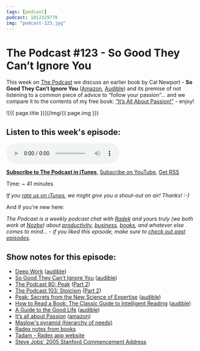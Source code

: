```yaml
---
tags: [podcast]
podcast: 1012329770
img: "podcast-123.jpg"
---
```


# The Podcast #123 - So Good They Can’t Ignore You

This week on [The Podcast][p] we discuss an earlier book by Cal Newport - **So Good They Can’t Ignore You** ([Amazon](https://www.amazon.com/dp/1455509124?tag=sliwinski-20), [Audible](https://www.audible.com/pd/B00995OX28?tag=sliwinski-20)) and its premise of not listening to a common piece of advice to “follow your passion”... and we compare it to the contents of my free book: [“It’s All About Passion!”](https://sliwinski.com/passion) - enjoy!

<!--More-->

![{{ page.title }}](/img/{{ page.img }})

## Listen to this week's episode:

<audio controls>
<source src="https://files.nozbe.com/podcast/123.mp3" type="audio/mpeg">
</audio>

**[Subscribe to The Podcast in iTunes][i]**, [Subscribe on YouTube][y], [Get RSS][rss]

Time: ~ 41 minutes

*If you [rate us on iTunes][i], we might give you a shout-out on air! Thanks! :-)*

And if you're new here:

*The Podcast is a weekly podcast chat with [Radek][r] and yours truly (we both work at [Nozbe][n]) about [productivity](/productivity), [business](/business), [books](/books), and whatever else comes to mind… - if you liked this episode, make sure to [check out past episodes](/podcast).*

## Show notes for this episode:

  * [Deep Work](https://www.amazon.com/Deep-Work-Focused-Success-Distracted/dp/1455586692/) ([audible](https://www.audible.com/pd/Business/Deep-Work-Audiobook/B01CYKTYNW))
  * [So Good They Can't Ignore You](https://www.amazon.com/Good-They-Cant-Ignore-You-ebook/dp/B01KFR64LQ/) ([audible](https://www.audible.com/pd/Business/So-Good-They-Cant-Ignore-You-Audiobook/B01LZ5KC7W/))
  * [The Podcast 80: Peak](/podcast-80) ([Part 2](/podcast-81))
  * [The Podcast 103: Stoicism](/podcast-103) ([Part 2](/podcast-104))
  * [Peak: Secrets from the New Science of Expertise](https://www.amazon.com/Peak-Secrets-New-Science-Expertise/dp/0544456238/) ([audible](http://www.audible.com/pd/Science-Technology/Peak-Audiobook/B01F4D6XKI/))
  * [How to Read a Book: The Classic Guide to Intelligent Reading](https://www.amazon.com/How-Read-Book-Intelligent-Touchstone/dp/0671212095/) ([audible](https://www.audible.com/pd/Self-Development/How-to-Read-a-Book-Audiobook/B003VW9J9M))
  * [A Guide to the Good Life](https://www.amazon.com/Guide-Good-Life-Ancient-Stoic/dp/0195374614?tag=radexio-20) ([audible](https://www.audible.com/pd/A-Guide-to-the-Good-Life-Audiobook/B00G6ZLMDC?tag=radexio-20))
  * [It’s all about Passion](https://sliwinski.com/passion/) ([amazon](https://www.amazon.com/Its-all-about-Passion-productivity-ebook/dp/B00KL524K8/))
  * [Maslow's pyramid (hierarchy of needs)](https://en.wikipedia.org/wiki/Maslow%27s_hierarchy_of_needs)
  * [Radex notes from books](http://radex.io/books/)
  * [Tadam - Radex app website](http://tadamapp.com/)
  * [Steve Jobs' 2005 Stanford Commencement Address](https://www.youtube.com/watch?v=UF8uR6Z6KLc)

[y]: https://michael.gratis/thepodcastyt
[rss]: https://thepodcast.fm/episodes?format=RSS
[e]: /podcast-123

[p]: /podcast
[n]: https://michael.gratis/nozbe
[r]: https://michael.gratis/radex
[i]: https://michael.gratis/thepodcast
[o]: https://michael.gratis/ipadonly

